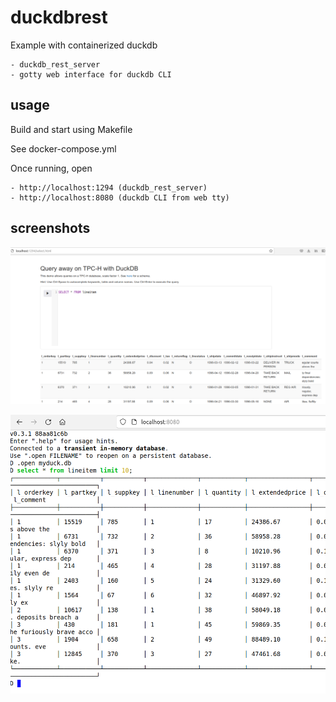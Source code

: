 # duckdbrest

Example with containerized duckdb

	- duckdb_rest_server
	- gotty web interface for duckdb CLI

## usage

Build and start using Makefile

See docker-compose.yml

Once running, open

	- http://localhost:1294 (duckdb_rest_server)
	- http://localhost:8080 (duckdb CLI from web tty)

## screenshots

![](screenshot-1.png)

![](screenshot-2.png)
